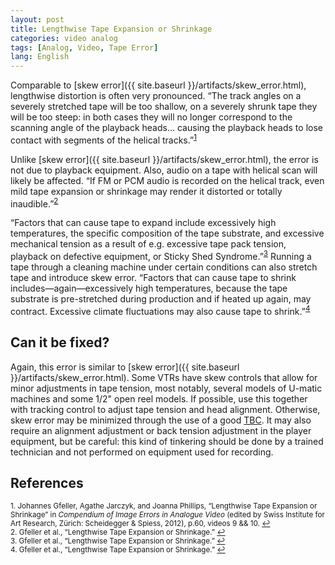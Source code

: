 ```yaml
---
layout: post
title: Lengthwise Tape Expansion or Shrinkage
categories: video analog
tags: [Analog, Video, Tape Error]
lang: English
---
```


Comparable to [skew error]({{ site.baseurl }}/artifacts/skew_error.html), lengthwise distortion is often very pronounced. “The track angles on a severely stretched tape will be too shallow, on a severely shrunk tape they will be too steep: in both cases they will no longer correspond to the scanning angle of the playback heads... causing the playback heads to lose contact with segments of the helical tracks.”<sup><a href="#fn1" id="ref1">1</a></sup>

Unlike [skew error]({{ site.baseurl }}/artifacts/skew_error.html), the error is not due to playback equipment. Also, audio on a tape with helical scan will likely be affected. “If FM or PCM audio is recorded on the helical track, even mild tape expansion or shrinkage may render it distorted or totally inaudible.”<sup><a href="#fn2" id="ref2">2</a></sup>

“Factors that can cause tape to expand include excessively high temperatures, the specific composition of the tape substrate, and excessive mechanical tension as a result of e.g. excessive tape pack tension, playback on defective equipment, or Sticky Shed Syndrome.”<sup><a href="#fn3" id="ref3">3</a></sup>  Running a tape through a cleaning machine under certain conditions can also stretch tape and introduce skew error. “Factors that can cause tape to shrink includes—again—excessively high temperatures, because the tape substrate is pre-stretched during production and if heated up again, may contract. Excessive climate fluctuations may also cause tape to shrink.”<sup><a href="#fn4" id="ref4">4</a></sup>

## Can it be fixed?
Again, this error is similar to [skew error]({{ site.baseurl }}/artifacts/skew_error.html). Some VTRs have skew controls that allow for minor adjustments in tape tension, most notably, several models of U-matic machines and some 1/2" open reel models. If possible, use this together with tracking control to adjust tape tension and head alignment. Otherwise, skew error may be minimized through the use of a good [TBC](http://en.wikipedia.org/wiki/Time_base_correction). It may also require an alignment adjustment or back tension adjustment in the player equipment, but be careful: this kind of tinkering should be done by a trained technician and not performed on equipment used for recording.

## References

<sup id="fn1">1. Johannes Gfeller, Agathe Jarczyk, and Joanna Phillips, “Lengthwise Tape Expansion or Shrinkage” in _Compendium of Image Errors in Analogue Video_ (edited by Swiss Institute for Art Research, Zürich: Scheidegger & Spiess, 2012), p.60, videos 9 && 10. <a href="#ref1" title="Jump back to footnote 1 in the text.">↩</a></sup>  
<sup id="fn2">2. Gfeller et al., “Lengthwise Tape Expansion or Shrinkage.” <a href="#ref2" title="Jump back to footnote 2 in the text.">↩</a></sup>   
<sup id="fn3">3. Gfeller et al., “Lengthwise Tape Expansion or Shrinkage.” <a href="#ref3" title="Jump back to footnote 3 in the text.">↩</a></sup>   
<sup id="fn4">4. Gfeller et al., “Lengthwise Tape Expansion or Shrinkage.” <a href="#ref4" title="Jump back to footnote 4 in the text.">↩</a></sup>    

